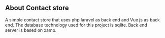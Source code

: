 ## About Contact store

A simple contact store that uses php laravel as back end and Vue js as back end.
The database technology used for this project is sqlite.
Back end server is based on xamp.
